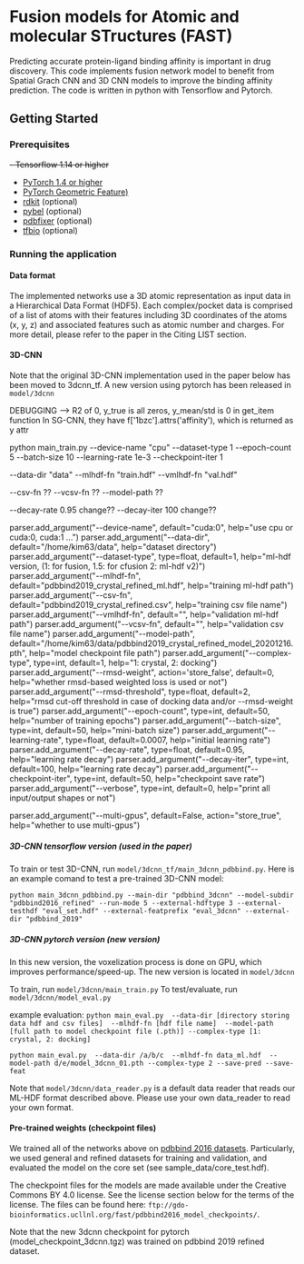 # Fusion models for Atomic and molecular STructures (FAST)

Predicting accurate protein-ligand binding affinity is important in drug discovery. This code implements fusion network model to benefit from Spatial Grach CNN and 3D CNN models to improve the binding affinity prediction. The code is written in python with Tensorflow and Pytorch.  

 

## Getting Started

### Prerequisites

~~- Tensorflow 1.14 or higher~~
- [PyTorch 1.4 or higher](https://pytorch.org)
- [PyTorch Geometric Feature)](https://github.com/rusty1s/pytorch_geometric)
- [rdkit](rdkit.org) (optional)
- [pybel](https://github.com/pybel/pybel)  (optional)
- [pdbfixer](https://github.com/openmm/pdbfixer)  (optional)
- [tfbio](https://gitlab.com/cheminfIBB/tfbio)  (optional)


### Running the application

#### Data format

The implemented networks use a 3D atomic representation as input data in a Hierarchical Data Format (HDF5). 
Each complex/pocket data is comprised of a list of atoms with their features including 3D coordinates of the atoms (x, y, z) and associated features such as atomic number and charges. For more detail, please refer to the paper in the Citing LIST section.  


#### 3D-CNN

Note that the original 3D-CNN implementation used in the paper below has been moved to 3dcnn_tf. A new version using pytorch has been released in `model/3dcnn`

DEBUGGING
--> R2 of 0, y_true is all zeros, y_mean/std is 0
in get_item function
In SG-CNN, they have f['1bzc'].attrs('affinity'), which is returned as y attr


python main_train.py --device-name "cpu" --dataset-type 1 --epoch-count 5 --batch-size 10 --learning-rate 1e-3 --checkpoint-iter 1

--data-dir "data" --mlhdf-fn "train.hdf" --vmlhdf-fn "val.hdf"



--csv-fn ??
--vcsv-fn ??
--model-path ??

--decay-rate 0.95 change?? 
--decay-iter 100 change??



parser.add_argument("--device-name", default="cuda:0", help="use cpu or cuda:0, cuda:1 ...")
parser.add_argument("--data-dir", default="/home/kim63/data", help="dataset directory")
parser.add_argument("--dataset-type", type=float, default=1, help="ml-hdf version, (1: for fusion, 1.5: for cfusion 2: ml-hdf v2)")
parser.add_argument("--mlhdf-fn", default="pdbbind2019_crystal_refined_ml.hdf", help="training ml-hdf path")
parser.add_argument("--csv-fn", default="pdbbind2019_crystal_refined.csv", help="training csv file name")
parser.add_argument("--vmlhdf-fn", default="", help="validation ml-hdf path")
parser.add_argument("--vcsv-fn", default="", help="validation csv file name")
parser.add_argument("--model-path", default="/home/kim63/data/pdbbind2019_crystal_refined_model_20201216.pth", help="model checkpoint file path")
parser.add_argument("--complex-type", type=int, default=1, help="1: crystal, 2: docking")
parser.add_argument("--rmsd-weight", action='store_false', default=0, help="whether rmsd-based weighted loss is used or not")
parser.add_argument("--rmsd-threshold", type=float, default=2, help="rmsd cut-off threshold in case of docking data and/or --rmsd-weight is true")
parser.add_argument("--epoch-count", type=int, default=50, help="number of training epochs")
parser.add_argument("--batch-size", type=int, default=50, help="mini-batch size")
parser.add_argument("--learning-rate", type=float, default=0.0007, help="initial learning rate")
parser.add_argument("--decay-rate", type=float, default=0.95, help="learning rate decay")
parser.add_argument("--decay-iter", type=int, default=100, help="learning rate decay")
parser.add_argument("--checkpoint-iter", type=int, default=50, help="checkpoint save rate")
parser.add_argument("--verbose", type=int, default=0, help="print all input/output shapes or not")

parser.add_argument("--multi-gpus", default=False, action="store_true", help="whether to use multi-gpus")


##### 3D-CNN tensorflow version (used in the paper)

To train or test 3D-CNN, run `model/3dcnn_tf/main_3dcnn_pdbbind.py`. 
Here is an example comand to test a pre-trained 3D-CNN model:

```
python main_3dcnn_pdbbind.py --main-dir "pdbbind_3dcnn" --model-subdir "pdbbind2016_refined" --run-mode 5 --external-hdftype 3 --external-testhdf "eval_set.hdf" --external-featprefix "eval_3dcnn" --external-dir "pdbbind_2019"
```

##### 3D-CNN pytorch version (new version)

In this new version, the voxelization process is done on GPU, which improves performance/speed-up. The new version is located in `model/3dcnn`

To train, run `model/3dcnn/main_train.py`
To test/evaluate, run `model/3dcnn/model_eval.py`

example evaluation: 
`python main_eval.py  --data-dir [directory storing data hdf and csv files]  --mlhdf-fn [hdf file name]  --model-path [full path to model checkpoint file (.pth)] --complex-type [1: crystal, 2: docking]`

`python main_eval.py  --data-dir /a/b/c  --mlhdf-fn data_ml.hdf  --model-path d/e/model_3dcnn_01.pth --complex-type 2 --save-pred --save-feat`

Note that `model/3dcnn/data_reader.py` is a default data reader that reads our ML-HDF format described above. Please use your own data_reader to read your own format.




#### Pre-trained weights (checkpoint files)

We trained all of the networks above on [pdbbind 2016 datasets](http://www.pdbbind.org.cn). Particularly, we used general and refined datasets for training and validation, and evaluated the model on the core set (see sample_data/core_test.hdf). 

The checkpoint files for the models are made available under the Creative Commons BY 4.0 license. See the license section below for the terms of the license. The files can be found here: `ftp://gdo-bioinformatics.ucllnl.org/fast/pdbbind2016_model_checkpoints/`. 

Note that the new 3dcnn checkpoint for pytorch (model_checkpoint_3dcnn.tgz) was trained on pdbbind 2019 refined dataset.  






